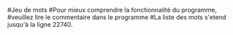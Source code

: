 #Jeu de mots
#Pour mieux comprendre la fonctionnalité du programme, 
#veuillez lire le commentaire dans le programme
#La liste des mots s'etend jusqu'à la ligne 22740.
